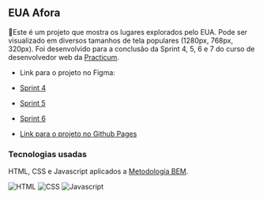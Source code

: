 ## EUA Afora

📝Este é um projeto que mostra os lugares explorados pelo EUA.
Pode ser visualizado em diversos tamanhos de tela populares (1280px, 768px, 320px).
Foi desenvolvido para a conclusão da Sprint 4, 5, 6 e 7 do curso de desenvolvedor web da [Practicum](https://practicum.yandex.com/profile/web/).

- Link para o projeto no Figma:

- [Sprint 4](https://www.figma.com/file/XfB6BSINvliub43JgKza1e/WEB.-Sprint-4.-Around-The-U.S.-desktop-%2B-mobile-pt?node-id=0%3A1)
- [Sprint 5](https://www.figma.com/file/HD3sjY52cfmedXVdlxkhZ0/WEB%2C-Sprint-5)
- [Sprint 6](https://www.figma.com/file/Pk5nFBSV295thBCWU6jwW5/WEB.Sprint-6%3A-Around-The-U.S.-pt?node-id=0%3A1)

- [Link para o projeto no Github Pages](https://renanl23.github.io/web_project_4_ptbr/)

### Tecnologias usadas

HTML, CSS e Javascript aplicados a [Metodologia BEM](https://en.bem.info/).

![HTML](https://img.shields.io/badge/HTML5-E34F26?style=for-the-badge&logo=html5&logoColor=white)
![CSS](https://img.shields.io/badge/CSS3-1572B6?style=for-the-badge&logo=css3&logoColor=white)
![Javascript](https://img.shields.io/badge/JavaScript-323330?style=for-the-badge&logo=javascript&logoColor=F7DF1E)
